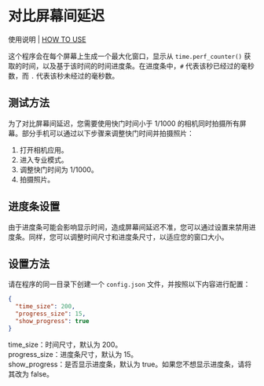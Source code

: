 # 对比屏幕间延迟
使用说明 | [HOW TO USE](https://github.com/Bili345679/Compare_screen_delay/blob/main/README_EN.md)

这个程序会在每个屏幕上生成一个最大化窗口，显示从 `time.perf_counter()` 获取的时间，以及基于该时间的时间进度条。在进度条中，`#` 代表该秒已经过的毫秒数，而 `.` 代表该秒未经过的毫秒数。

## 测试方法

为了对比屏幕间延迟，您需要使用快门时间小于 1/1000 的相机同时拍摄所有屏幕。部分手机可以通过以下步骤来调整快门时间并拍摄照片：

1. 打开相机应用。
2. 进入专业模式。
3. 调整快门时间为 1/1000。
4. 拍摄照片。

## 进度条设置

由于进度条可能会影响显示时间，造成屏幕间延迟不准，您可以通过设置来禁用进度条。同样，您可以调整时间尺寸和进度条尺寸，以适应您的窗口大小。

## 设置方法

请在程序的同一目录下创建一个 `config.json` 文件，并按照以下内容进行配置：

```json
{
  "time_size": 200,
  "progress_size": 15,
  "show_progress": true
}
```
time_size：时间尺寸，默认为 200。<br>
progress_size：进度条尺寸，默认为 15。<br>
show_progress：是否显示进度条，默认为 true。如果您不想显示进度条，请将其改为 false。<br>
